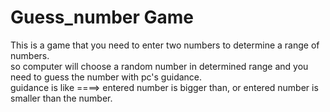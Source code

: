 # Guess_number Game
This is a game that you need to enter two numbers to determine a range of numbers.  
so computer will choose a random number in determined range and you need to guess the number with pc's guidance.  
guidance is like ====>  entered number is bigger than, or entered number is smaller than the number.